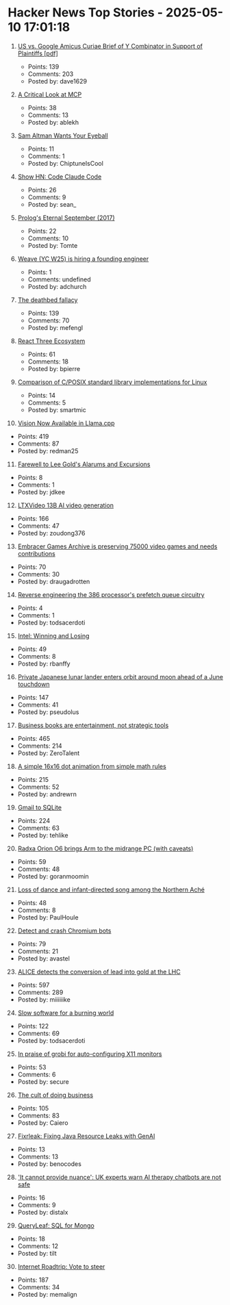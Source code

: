 # Hacker News Top Stories - 2025-05-10 17:01:18

1. [US vs. Google Amicus Curiae Brief of Y Combinator in Support of Plaintiffs [pdf]](https://storage.courtlistener.com/recap/gov.uscourts.dcd.223205/gov.uscourts.dcd.223205.1300.1.pdf)
   - Points: 139
   - Comments: 203
   - Posted by: dave1629

2. [A Critical Look at MCP](https://raz.sh/blog/2025-05-02_a_critical_look_at_mcp)
   - Points: 38
   - Comments: 13
   - Posted by: ablekh

3. [Sam Altman Wants Your Eyeball](https://www.privacyguides.org/articles/2025/05/10/sam-altman-wants-your-eyeball/)
   - Points: 11
   - Comments: 1
   - Posted by: ChiptuneIsCool

4. [Show HN: Code Claude Code](https://github.com/RVCA212/codesys)
   - Points: 26
   - Comments: 9
   - Posted by: sean_

5. [Prolog's Eternal September (2017)](https://storytotell.org/prologs-eternal-september)
   - Points: 22
   - Comments: 10
   - Posted by: Tomte

6. [Weave (YC W25) is hiring a founding engineer](https://www.ycombinator.com/companies/weave-3/jobs)
   - Points: 1
   - Comments: undefined
   - Posted by: adchurch

7. [The deathbed fallacy](https://www.hjorthjort.xyz/2018/02/21/the-deathbed-fallacy.html)
   - Points: 139
   - Comments: 70
   - Posted by: mefengl

8. [React Three Ecosystem](https://www.react-three.org/)
   - Points: 61
   - Comments: 18
   - Posted by: bpierre

9. [Comparison of C/POSIX standard library implementations for Linux](https://www.etalabs.net/compare_libcs.html)
   - Points: 14
   - Comments: 5
   - Posted by: smartmic

10. [Vision Now Available in Llama.cpp](https://github.com/ggml-org/llama.cpp/blob/master/docs/multimodal.md)
   - Points: 419
   - Comments: 87
   - Posted by: redman25

11. [Farewell to Lee Gold's Alarums and Excursions](https://www.chaosium.com/blogout-of-the-suitcase-54-farewell-to-lee-golds-alarums-excursions/)
   - Points: 8
   - Comments: 1
   - Posted by: jdkee

12. [LTXVideo 13B AI video generation](https://ltxv.video/)
   - Points: 166
   - Comments: 47
   - Posted by: zoudong376

13. [Embracer Games Archive is preserving 75000 video games and needs contributions](https://embracergamesarchive.com/)
   - Points: 70
   - Comments: 30
   - Posted by: draugadrotten

14. [Reverse engineering the 386 processor's prefetch queue circuitry](http://www.righto.com/2025/05/386-prefetch-circuitry-reverse-engineered.html)
   - Points: 4
   - Comments: 1
   - Posted by: todsacerdoti

15. [Intel: Winning and Losing](https://www.abortretry.fail/p/intel-winning-and-losing)
   - Points: 49
   - Comments: 8
   - Posted by: rbanffy

16. [Private Japanese lunar lander enters orbit around moon ahead of a June touchdown](https://phys.org/news/2025-05-private-japanese-lunar-lander-orbit.html)
   - Points: 147
   - Comments: 41
   - Posted by: pseudolus

17. [Business books are entertainment, not strategic tools](https://theorthagonist.substack.com/p/why-reading-business-books-is-a-waste)
   - Points: 465
   - Comments: 214
   - Posted by: ZeroTalent

18. [A simple 16x16 dot animation from simple math rules](https://tixy.land)
   - Points: 215
   - Comments: 52
   - Posted by: andrewrn

19. [Gmail to SQLite](https://github.com/marcboeker/gmail-to-sqlite)
   - Points: 224
   - Comments: 63
   - Posted by: tehlike

20. [Radxa Orion O6 brings Arm to the midrange PC (with caveats)](https://www.jeffgeerling.com/blog/2025/radxa-orion-o6-brings-arm-midrange-pc)
   - Points: 59
   - Comments: 48
   - Posted by: goranmoomin

21. [Loss of dance and infant-directed song among the Northern Aché](https://www.cell.com/current-biology/fulltext/S0960-9822(25)00447-6)
   - Points: 48
   - Comments: 8
   - Posted by: PaulHoule

22. [Detect and crash Chromium bots](https://blog.castle.io/detect-and-crash-chromium-bots-with-one-weird-trick-bots-hate-it/)
   - Points: 79
   - Comments: 21
   - Posted by: avastel

23. [ALICE detects the conversion of lead into gold at the LHC](https://www.home.cern/news/news/physics/alice-detects-conversion-lead-gold-lhc)
   - Points: 597
   - Comments: 289
   - Posted by: miiiiiike

24. [Slow software for a burning world](https://bonfirenetworks.org/posts/slow_software_for_a_burning_world/)
   - Points: 122
   - Comments: 69
   - Posted by: todsacerdoti

25. [In praise of grobi for auto-configuring X11 monitors](https://michael.stapelberg.ch/posts/2025-05-10-grobi-x11-monitor-autoconfig/)
   - Points: 53
   - Comments: 6
   - Posted by: secure

26. [The cult of doing business](https://www.commonwealmagazine.org/calvert-work-entrepreneur-ethic-baker-review-job)
   - Points: 105
   - Comments: 83
   - Posted by: Caiero

27. [Fixrleak: Fixing Java Resource Leaks with GenAI](https://www.uber.com/en-IL/blog/fixrleak-fixing-java-resource-leaks-with-genai/)
   - Points: 13
   - Comments: 13
   - Posted by: benocodes

28. ['It cannot provide nuance': UK experts warn AI therapy chatbots are not safe](https://www.theguardian.com/technology/2025/may/07/experts-warn-therapy-ai-chatbots-are-not-safe-to-use)
   - Points: 16
   - Comments: 9
   - Posted by: distalx

29. [QueryLeaf: SQL for Mongo](https://github.com/beekeeper-studio/queryleaf)
   - Points: 18
   - Comments: 12
   - Posted by: tilt

30. [Internet Roadtrip: Vote to steer](https://neal.fun/internet-roadtrip/)
   - Points: 187
   - Comments: 34
   - Posted by: memalign

